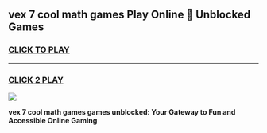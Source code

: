 
## vex 7 cool math games Play Online 👋 Unblocked Games
<h3>
<a href="https://news.freeplayer.one?title=vex_7_cool_math_games&ref=17CMG">CLICK TO PLAY</a></h3>
<hr>

<h3>
<a href="https://news.freeplayer.one?title=vex_7_cool_math_games&ref=17CMG">CLICK 2 PLAY</a>
  
</h3>

<a href="https://news.freeplayer.one?title=vex_7_cool_math_games&ref=17CMG/"><img src="https://clearcache.store/games.png"></a>


**vex 7 cool math games games unblocked: Your Gateway to Fun and Accessible Online Gaming**
